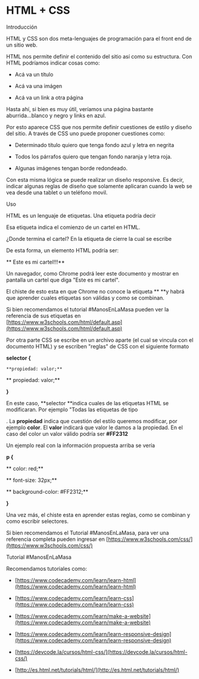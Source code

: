 # HTML + CSS

Introducción

HTML y CSS son dos meta-lenguajes de programación para el front end de un sitio web.

HTML nos permite definir el contenido del sitio así como su estructura. Con HTML podríamos indicar cosas como:

* Acá va un título

* Acá va una imágen

* Acá va un link a otra página

Hasta ahí, si bien es muy útil, veríamos una página bastante aburrida...blanco y negro y links en azul.

Por esto aparece CSS que nos permite definir cuestiones de estilo y diseño del sitio. A través de CSS uno puede proponer cuestiones como:

* Determinado título quiero que tenga fondo azul y letra en negrita

* Todos los párrafos quiero que tengan fondo naranja y letra roja.

* Algunas imágenes tengan borde redondeado.

Con esta misma lógica se puede realizar un diseño responsive. Es decir, indicar algunas reglas de diseño que solamente aplicaran cuando la web se vea desde una tablet o un teléfono movil.

Uso

HTML es un lenguaje de etiquetas. Una etiqueta podría decir

**<cartel>**

Esa etiqueta indica el comienzo de un cartel en HTML.

¿Donde termina el cartel? En la etiqueta de cierre la cual se escribe **</cartel>**

De esta forma, un elemento HTML podría ser:

**<cartel>**

**	Este es mi cartel!!!**

**</cartel>**

Un navegador, como Chrome podrá leer este documento y mostrar en pantalla un cartel que diga "Este es mi cartel".

El chiste de esto esta en que Chrome no conoce la etiqueta **<cartel> **y habrá que aprender cuales etiquetas son válidas y como se combinan.

Si bien recomendamos el tutorial #ManosEnLaMasa pueden ver la referencia de sus etiquetas en [https://www.w3schools.com/html/default.asp](https://www.w3schools.com/html/default.asp)

Por otra parte CSS se escribe en un archivo aparte (el cual se vincula con el documento HTML) y se escriben "reglas" de CSS con el siguiente formato

**selector {**

	**propiedad: valor;**

**	propiedad: valor;**

**}**

En este caso, **selector **indica cuales de las etiquetas HTML se modificaran. Por ejemplo "Todas las etiquetas de tipo **<p>**. La **propiedad** indica que cuestión del estilo queremos modificar, por ejemplo **color**. El **valor** indicará que valor le damos a la propiedad. En el caso del color un valor válido podría ser **#FF2312**

Un ejemplo real con la información propuesta arriba se vería

**p {**

**	color: red;**

**	font-size: 32px;**

**	background-color: #FF2312;**

**}**

Una vez más, el chiste esta en aprender estas reglas, como se combinan y como escribir selectores.

Si bien recomendamos el Tutorial #ManosEnLaMasa, para ver una referencia completa pueden ingresar en [https://www.w3schools.com/css/](https://www.w3schools.com/css/)

Tutorial #ManosEnLaMasa

Recomendamos tutoriales como:

* [https://www.codecademy.com/learn/learn-html](https://www.codecademy.com/learn/learn-html)

* [https://www.codecademy.com/learn/learn-css](https://www.codecademy.com/learn/learn-css)

* [https://www.codecademy.com/learn/make-a-website](https://www.codecademy.com/learn/make-a-website)

* [https://www.codecademy.com/learn/learn-responsive-design](https://www.codecademy.com/learn/learn-responsive-design)

* [https://devcode.la/cursos/html-css/](https://devcode.la/cursos/html-css/)

* [http://es.html.net/tutorials/html/](http://es.html.net/tutorials/html/)
